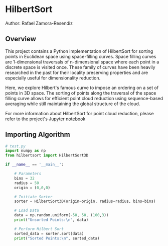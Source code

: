 # HilbertSort

Author: Rafael Zamora-Resendiz

## Overview
This project contains a Python implementation of HilbertSort for sorting points in Euclidean
space using space-filling curves. Space filling curves are 1-dimensional
traversals of n-dimensional space where each point in a discrete space is visited
once. These family of curves have been heavily researched in the past for their
locality preserving properties and are especially useful for dimensionality reduction.

Here, we explore Hilbert's famous curve to impose an ordering on a set of points
in 3D space. The sorting of points along the traversal of the space filling curve allows
for efficient point cloud reduction using sequence-based averaging while still
maintaining the global structure of the cloud.

For more information about HilbertSort for point cloud reduction, please refer to
the project's Jupyter [notebook](notebooks/research_doc.ipynb)

## Importing Algorithm

```python
# test.py
import numpy as np
from hilbertsort import HilbertSort3D

if __name__ == '__main__':

    # Parameters
    bins = 32
    radius = 50
    origin = (0,0,0)

    # Initiate Sorter
    sorter = HilbertSort3D(origin=origin, radius=radius, bins=bins)

    # Load Data
    data = np.random.uniform(-50, 50, (100,3))
    print("Unsorted Points:\n", data)

    # Perform Hilbert Sort
    sorted_data = sorter.sort(data)
    print("Sorted Points:\n", sorted_data)
```
